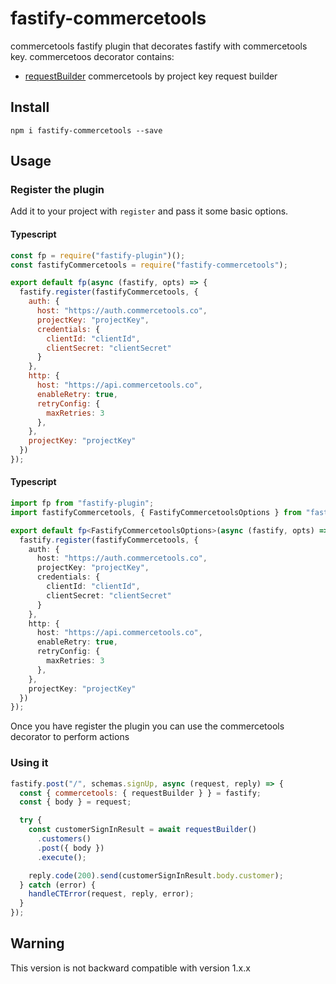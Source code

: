 # fastify-commercetools

commercetools fastify plugin that decorates fastify with commercetools key.
commercetoos decorator contains:

-   [requestBuilder](https://www.npmjs.com/package/@commercetools/platform-sdk) commercetools by project key request builder

## Install

```
npm i fastify-commercetools --save
```

## Usage

### Register the plugin

Add it to your project with `register` and pass it some basic options.

#### Typescript

```js
const fp = require("fastify-plugin")();
const fastifyCommercetools = require("fastify-commercetools");

export default fp(async (fastify, opts) => {
  fastify.register(fastifyCommercetools, {
    auth: {
      host: "https://auth.commercetools.co",
      projectKey: "projectKey",
      credentials: {
        clientId: "clientId",
        clientSecret: "clientSecret"
      }
    },
    http: {
      host: "https://api.commercetools.co",
      enableRetry: true,
      retryConfig: {
        maxRetries: 3
      },
    },
    projectKey: "projectKey"
  })
});
```

#### Typescript

```ts
import fp from "fastify-plugin";
import fastifyCommercetools, { FastifyCommercetoolsOptions } from "fastify-commercetools";

export default fp<FastifyCommercetoolsOptions>(async (fastify, opts) => {
  fastify.register(fastifyCommercetools, {
    auth: {
      host: "https://auth.commercetools.co",
      projectKey: "projectKey",
      credentials: {
        clientId: "clientId",
        clientSecret: "clientSecret"
      }
    },
    http: {
      host: "https://api.commercetools.co",
      enableRetry: true,
      retryConfig: {
        maxRetries: 3
      },
    },
    projectKey: "projectKey"
  })
});
```

Once you have register the plugin you can use the commercetools decorator to
perform actions

### Using it

```js
fastify.post("/", schemas.signUp, async (request, reply) => {
  const { commercetools: { requestBuilder } } = fastify;
  const { body } = request;

  try {
    const customerSignInResult = await requestBuilder()
      .customers()
      .post({ body })
      .execute();

    reply.code(200).send(customerSignInResult.body.customer);
  } catch (error) {
    handleCTError(request, reply, error);
  }
});
```

## Warning

This version is not backward compatible with version 1.x.x

